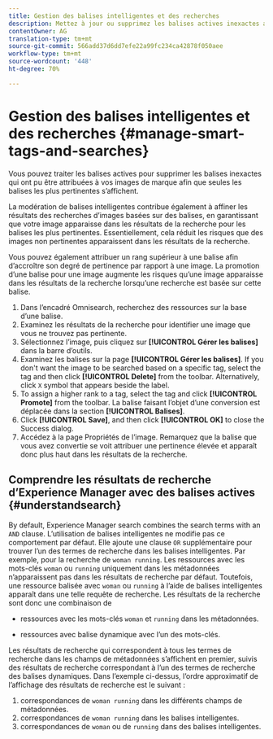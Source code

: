 ```yaml
---
title: Gestion des balises intelligentes et des recherches
description: Mettez à jour ou supprimez les balises actives inexactes afin d’améliorer la pertinence des balises.
contentOwner: AG
translation-type: tm+mt
source-git-commit: 566add37d6dd7efe22a99fc234ca42878f050aee
workflow-type: tm+mt
source-wordcount: '448'
ht-degree: 70%

---
```



# Gestion des balises intelligentes et des recherches {#manage-smart-tags-and-searches}

<!--
TBD: This article should be merged into a new, uber article for Smart Tags. Delete this article then. Cloud service article is merged.
-->

Vous pouvez traiter les balises actives pour supprimer les balises inexactes qui ont pu être attribuées à vos images de marque afin que seules les balises les plus pertinentes s’affichent.

La modération de balises intelligentes contribue également à affiner les résultats des recherches d’images basées sur des balises, en garantissant que votre image apparaisse dans les résultats de la recherche pour les balises les plus pertinentes. Essentiellement, cela réduit les risques que des images non pertinentes apparaissent dans les résultats de la recherche.

Vous pouvez également attribuer un rang supérieur à une balise afin d’accroître son degré de pertinence par rapport à une image. La promotion d’une balise pour une image augmente les risques qu’une image apparaisse dans les résultats de la recherche lorsqu’une recherche est basée sur cette balise.

1. Dans l’encadré Omnisearch, recherchez des ressources sur la base d’une balise.
1. Examinez les résultats de la recherche pour identifier une image que vous ne trouvez pas pertinente.
1. Sélectionnez l’image, puis cliquez sur **[!UICONTROL Gérer les balises]** dans la barre d’outils.
1. Examinez les balises sur la page **[!UICONTROL Gérer les balises]**. If you don&#39;t want the image to be searched based on a specific tag, select the tag and then click **[!UICONTROL Delete]** from the toolbar. Alternatively, click `X` symbol that appears beside the label.
1. To assign a higher rank to a tag, select the tag and click **[!UICONTROL Promote]** from the toolbar. La balise faisant l’objet d’une conversion est déplacée dans la section **[!UICONTROL Balises]**.
1. Click **[!UICONTROL Save]**, and then click **[!UICONTROL OK]** to close the Success dialog.
1. Accédez à la page Propriétés de l’image. Remarquez que la balise que vous avez convertie se voit attribuer une pertinence élevée et apparaît donc plus haut dans les résultats de la recherche.

## Comprendre les résultats de recherche d’Experience Manager avec des balises actives {#understandsearch}

By default, Experience Manager search combines the search terms with an `AND` clause. L’utilisation de balises intelligentes ne modifie pas ce comportement par défaut. Elle ajoute une clause `OR` supplémentaire pour trouver l’un des termes de recherche dans les balises intelligentes. Par exemple, pour la recherche de `woman running`. Les ressources avec les mots-clés `woman` ou `running` uniquement dans les métadonnées n’apparaissent pas dans les résultats de recherche par défaut. Toutefois, une ressource balisée avec `woman` ou `running` à l’aide de balises intelligentes apparaît dans une telle requête de recherche. Les résultats de la recherche sont donc une combinaison de

* ressources avec les mots-clés `woman` et `running` dans les métadonnées.

* ressources avec balise dynamique avec l’un des mots-clés.

Les résultats de recherche qui correspondent à tous les termes de recherche dans les champs de métadonnées s’affichent en premier, suivis des résultats de recherche correspondant à l’un des termes de recherche des balises dynamiques. Dans l’exemple ci-dessus, l’ordre approximatif de l’affichage des résultats de recherche est le suivant :

1. correspondances de `woman running` dans les différents champs de métadonnées.
1. correspondances de `woman running` dans les balises intelligentes.
1. correspondances de `woman` ou de `running` dans des balises intelligentes.
